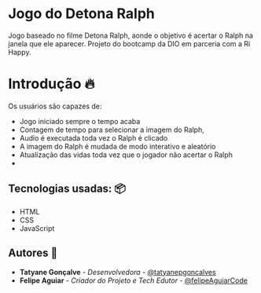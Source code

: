 # Jogo do Detona Ralph
Jogo  baseado no filme Detona Ralph, aonde o objetivo é acertar o Ralph na janela que ele aparecer. Projeto do bootcamp da DIO em parceria com a Ri Happy.
 
#  Introdução 🔥
Os usuários são capazes de:
- Jogo iniciado sempre o tempo acaba
- Contagem de tempo para selecionar a imagem do Ralph,
- Audio é executada toda vez o Ralph é clicado
- A imagem do Ralph é mudada de modo interativo e aleatório
- Atualização das vidas toda vez que o jogador não acertar o Ralph
- 

## Tecnologias usadas: 📦
- HTML
- CSS
- JavaScript 

##  Autores 👷

- **Tatyane Gonçalve** - *Desenvolvedora* - [@tatyanepgoncalves](https://github.com/tatyanepgoncalves)
- **Felipe Aguiar** - *Criador do Projeto e Tech Edutor* - [@felipeAguiarCode](https://github.com/felipeAguiarCode)